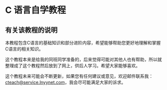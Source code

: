 # C 语言自学教程

## **有关该教程的说明**

本教程包含C语言的基础知识和部分进阶内容，希望能够帮助您更好地理解和掌握C语言的相关知识。

这个教程本来是给我的同班同学准备的，后来觉得可能对其他人也有帮助，所以就整理成了这个教程然后放到了网上，供后人学习。希望大家能够喜欢。

这个教程未来可能会不断更新，如果您有任何建议或意见，欢迎邮件联系我：[cteach@service.lnyynet.com](mailto:cteach@service.lnyynet.com)，我会尽可能满足大家的诉求。